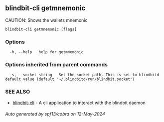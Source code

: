 ## blindbit-cli getmnemonic

CAUTION: Shows the wallets mnemonic

```
blindbit-cli getmnemonic [flags]
```

### Options

```
  -h, --help   help for getmnemonic
```

### Options inherited from parent commands

```
  -s, --socket string   Set the socket path. This is set to blindbitd default value (default "~/.blindbitd/run/blindbit.socket")
```

### SEE ALSO

* [blindbit-cli](blindbit-cli.md)	 - A cli application to interact with the blindbit daemon

###### Auto generated by spf13/cobra on 12-May-2024
